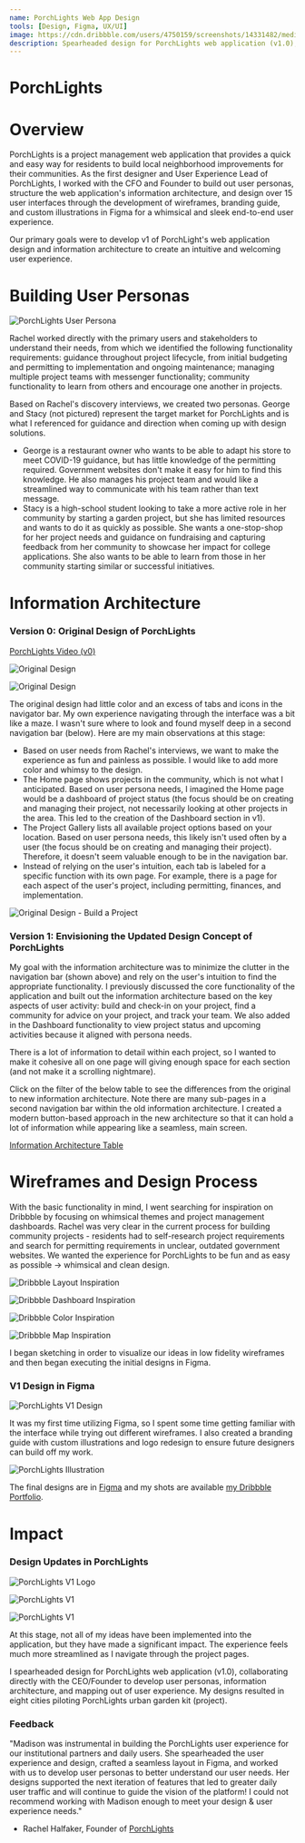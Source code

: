 ```yaml
---
name: PorchLights Web App Design
tools: [Design, Figma, UX/UI]
image: https://cdn.dribbble.com/users/4750159/screenshots/14331482/media/87bc28347669d367d914f60109d19a0e.png
description: Spearheaded design for PorchLights web application (v1.0), collaborating directly with the CEO/Founder to develop user personas, information architecture, and mapping out of user experience. Created 15 user interfaces through the development of wireframes, branding guide, and custom illustrations in Figma for a whimsical and sleek end-to-end user experience. Designs resulted in eight cities piloting PorchLights.
---
```

# PorchLights

# Overview

PorchLights is a project management web application that provides a quick and easy way for residents to build local neighborhood improvements for their communities. As the first designer and User Experience Lead of PorchLights, I worked with the CFO and Founder to build out user personas, structure the web application's information architecture, and design over 15 user interfaces through the development of wireframes, branding guide, and custom illustrations in Figma for a whimsical and sleek end-to-end user experience.

Our primary goals were to develop v1 of PorchLight's web application design and information architecture to create an intuitive and welcoming user experience.

# Building User Personas

![PorchLights User Persona](https://cdn.dribbble.com/users/4750159/screenshots/14395304/media/07aad17552893f12acfbdbd2880d70df.png)

Rachel worked directly with the primary users and stakeholders to understand their needs, from which we identified the following functionality requirements: guidance throughout project lifecycle, from initial budgeting and permitting to implementation and ongoing maintenance; managing multiple project teams with messenger functionality; community functionality to learn from others and encourage one another in projects.

Based on Rachel's discovery interviews, we created two personas. George and Stacy (not pictured) represent the target market for PorchLights and is what I referenced for guidance and direction when coming up with design solutions.

- George is a restaurant owner who wants to be able to adapt his store to meet COVID-19 guidance, but has little knowledge of the permitting required. Government websites don't make it easy for him to find this knowledge. He also manages his project team and would like a streamlined way to communicate with his team rather than text message.
- Stacy is a high-school student looking to take a more active role in her community by starting a garden project, but she has limited resources and wants to do it as quickly as possible. She wants a one-stop-shop for her project needs and guidance on fundraising and capturing feedback from her community to showcase her impact for college applications. She also wants to be able to learn from those in her community starting similar or successful initiatives.

# Information Architecture


### Version 0: Original Design of PorchLights

[PorchLights Video (v0)](https://vimeo.com/456252455)

![Original Design](assets/images/Screen_Shot_2020-11-25_at_8.55.51_PM.png)

![Original Design](assets/images/Screen_Shot_2020-11-25_at_8.55.24_PM.png)

The original design had little color and an excess of tabs and icons in the navigator bar. My own experience navigating through the interface was a bit like a maze. I wasn't sure where to look and found myself deep in a second navigation bar (below). Here are my main observations at this stage:

- Based on user needs from Rachel's interviews, we want to make the experience as fun and painless as possible. I would like to add more color and whimsy to the design.
- The Home page shows projects in the community, which is not what I anticipated. Based on user persona needs, I imagined the Home page would be a dashboard of project status (the focus should be on creating and managing their project, not necessarily looking at other projects in the area. This led to the creation of the Dashboard section in v1).
- The Project Gallery lists all available project options based on your location. Based on user persona needs, this likely isn't used often by a user (the focus should be on creating and managing their project). Therefore, it doesn't seem valuable enough to be in the navigation bar.
- Instead of relying on the user's intuition, each tab is labeled for a specific function with its own page. For example, there is a page for each aspect of the user's project, including permitting, finances, and implementation.

![Original Design - Build a Project](assets/images/Screen_Shot_2020-11-25_at_8.54.48_PM.png)


### Version 1: Envisioning the Updated Design Concept of PorchLights

My goal with the information architecture was to minimize the clutter in the navigation bar (shown above) and rely on the user's intuition to find the appropriate functionality. I previously discussed the core functionality of the application and built out the information architecture based on the key aspects of user activity: build and check-in on your project, find a community for advice on your project, and track your team. We also added in the Dashboard functionality to view project status and upcoming activities because it aligned with persona needs.

There is a lot of information to detail within each project, so I wanted to make it cohesive all on one page will giving enough space for each section (and not make it a scrolling nightmare). 

Click on the filter of the below table to see the differences from the original to new information architecture. Note there are many sub-pages in a second navigation bar within the old information architecture. I created a modern button-based approach in the new architecture so that it can hold a lot of information while appearing like a seamless, main screen.

[Information Architecture Table](https://www.notion.so/4e7712e9f17743b29b01a8e30e3c7d9f)

# Wireframes and Design Process

With the basic functionality in mind, I went searching for inspiration on Dribbble by focusing on whimsical themes and project management dashboards. Rachel was very clear in the current process for building community projects - residents had to self-research project requirements and search for permitting requirements in unclear, outdated government websites. We wanted the experience for PorchLights to be fun and as easy as possible → whimsical and clean design.

![Dribbble Layout Inspiration](https://cdn.dribbble.com/users/1991539/screenshots/7078475/media/6c33dbac7a1c37a2acd3111e8b486835.png)

![Dribbble Dashboard Inspiration](https://cdn.dribbble.com/users/156577/screenshots/11220831/media/ac1c00f5559047ffa29dba2c5ad4670f.png)

![Dribbble Color Inspiration](https://cdn.dribbble.com/users/25514/screenshots/14061674/media/9677020c9eff3d7116312ae258e345b2.png)

![Dribbble Map Inspiration](https://cdn.dribbble.com/users/5031392/screenshots/11029900/media/923107b955c4c79d3a6cdb8d1d6bd96d.png)

I began sketching in order to visualize our ideas in low fidelity wireframes and then began executing the initial designs in Figma.


### V1 Design in Figma

![PorchLights V1 Design](https://cdn.dribbble.com/users/4750159/screenshots/14338912/media/b86aba5950a380c16e0cfa6a8154df71.jpg)

It was my first time utilizing Figma, so I spent some time getting familiar with the interface while trying out different wireframes. I also created a branding guide with custom illustrations and logo redesign to ensure future designers can build off my work.

![PorchLights Illustration](https://d1muf25xaso8hp.cloudfront.net/https%3A%2F%2Fs3.amazonaws.com%2Fappforest_uf%2Ff1602686491435x121610209750650620%2FRectangle%2520126.png?w=512&h=309&auto=compress&fit=crop&dpr=2)

The final designs are in [Figma](https://www.figma.com/embed?embed_host=notion&url=https%3A%2F%2Fwww.figma.com%2Ffile%2Fef6Jpo1bXkXLy5yFYp9tgm%2FPorchLights-Design-Project%3Fnode-id%3D0%253A1) and my shots are available [my Dribbble Portfolio](https://dribbble.com/bymadisonross).

# Impact


### Design Updates in PorchLights

![PorchLights V1 Logo](https://d1muf25xaso8hp.cloudfront.net/https%3A%2F%2Fs3.amazonaws.com%2Fappforest_uf%2Ff1600867322999x519942349333436300%2FPorchLights%2520Logo%25201?w=96&h=81&auto=compress&fit=crop&dpr=2)

![PorchLights V1](assets/images/Screen_Shot_2020-11-25_at_10.18.24_PM.png)

![PorchLights V1](assets/images/PorchLights%2068bd753a3d29419c991596e6ec5e3569/Screen_Shot_2020-11-25_at_10.19.05_PM.png)

At this stage, not all of my ideas have been implemented into the application, but they have made a significant impact. The experience feels much more streamlined as I navigate through the project pages.

I spearheaded design for PorchLights web application (v1.0), collaborating directly with the CEO/Founder to develop user personas, information architecture, and mapping out of user experience. My designs resulted in eight cities piloting PorchLights urban garden kit (project).


### Feedback

"Madison was instrumental in building the PorchLights user experience for our institutional partners and daily users. She spearheaded the user experience and design, crafted a seamless layout in Figma, and worked with us to develop user personas to better understand our user needs. Her designs supported the next iteration of features that led to greater daily user traffic and will continue to guide the vision of the platform! I could not recommend working with Madison enough to meet your design & user experience needs." 

- Rachel Halfaker, Founder of [PorchLights](https://app.porchlights.org/)